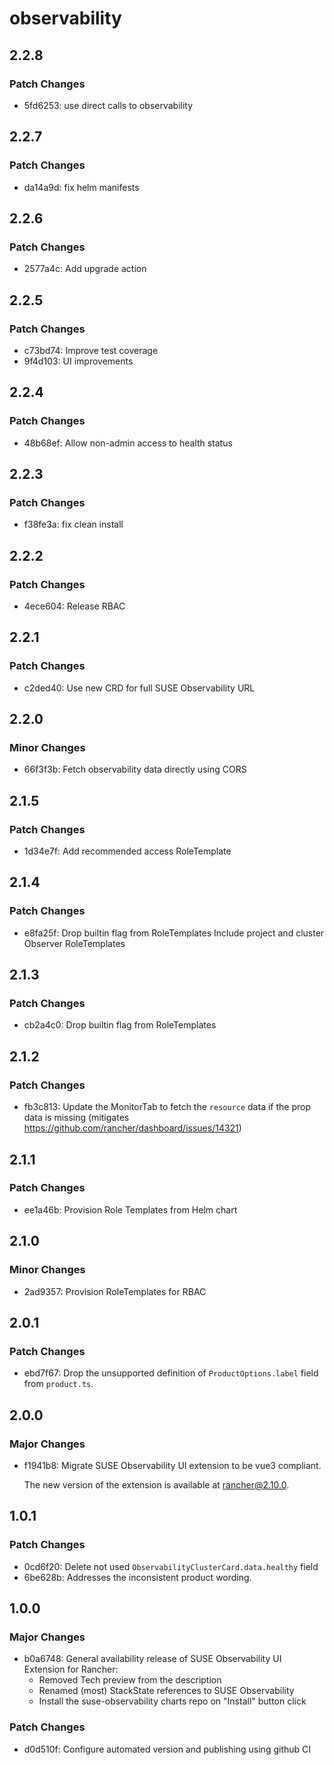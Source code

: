 # observability

## 2.2.8

### Patch Changes

- 5fd6253: use direct calls to observability

## 2.2.7

### Patch Changes

- da14a9d: fix helm manifests

## 2.2.6

### Patch Changes

- 2577a4c: Add upgrade action

## 2.2.5

### Patch Changes

- c73bd74: Improve test coverage
- 9f4d103: UI improvements

## 2.2.4

### Patch Changes

- 48b68ef: Allow non-admin access to health status

## 2.2.3

### Patch Changes

- f38fe3a: fix clean install

## 2.2.2

### Patch Changes

- 4ece604: Release RBAC

## 2.2.1

### Patch Changes

- c2ded40: Use new CRD for full SUSE Observability URL

## 2.2.0

### Minor Changes

- 66f3f3b: Fetch observability data directly using CORS

## 2.1.5

### Patch Changes

- 1d34e7f: Add recommended access RoleTemplate

## 2.1.4

### Patch Changes

- e8fa25f: Drop builtin flag from RoleTemplates
  Include project and cluster Observer RoleTemplates

## 2.1.3

### Patch Changes

- cb2a4c0: Drop builtin flag from RoleTemplates

## 2.1.2

### Patch Changes

- fb3c813: Update the MonitorTab to fetch the `resource` data if the prop data is missing (mitigates https://github.com/rancher/dashboard/issues/14321)

## 2.1.1

### Patch Changes

- ee1a46b: Provision Role Templates from Helm chart

## 2.1.0

### Minor Changes

- 2ad9357: Provision RoleTemplates for RBAC

## 2.0.1

### Patch Changes

- ebd7f67: Drop the unsupported definition of `ProductOptions.label` field from `product.ts`.

## 2.0.0

### Major Changes

- f1941b8: Migrate SUSE Observability UI extension to be vue3 compliant.

  The new version of the extension is available at rancher@2.10.0.

## 1.0.1

### Patch Changes

- 0cd6f20: Delete not used `ObservabilityClusterCard.data.healthy` field
- 6be628b: Addresses the inconsistent product wording.

## 1.0.0

### Major Changes

- b0a6748: General availability release of SUSE Observability UI Extension for Rancher:
  - Removed Tech preview from the description
  - Renamed (most) StackState references to SUSE Observability
  - Install the suse-observability charts repo on "Install" button click

### Patch Changes

- d0d510f: Configure automated version and publishing using github CI
